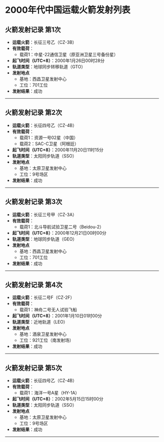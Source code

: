 <!--
 * @Author: blueWALL-E
 * @Date: 2025-06-23 15:03:38
 * @LastEditTime: 2025-06-24 15:21:21
 * @FilePath: \Chinese Aerospace History\中国火箭发射统计-模板.md
 * @Description: 年代中国运载火箭发射列表
 * @Wearing:  Read only, do not modify place!!! 
 * @Shortcut keys:  ctrl+alt+/ ctrl+alt+z
-->

# 2000年代中国运载火箭发射列表

## 火箭发射记录 第1次

- **运载火箭**：长征三号乙（CZ-3B）
- **有效载荷**：
  - 载荷1：中星-22通信卫星（原亚洲卫星三号备份星）
- **起飞时间（UTC+8）**：2000年1月26日00时28分
- **轨道类型**：地球同步转移轨道（GTO）
- **发射地点**
  - 基地：西昌卫星发射中心
  - 工位：701工位
- **发射结果**：成功

---

## 火箭发射记录 第2次

- **运载火箭**：长征四号乙（CZ-4B）
- **有效载荷**：
  - 载荷1：资源一号02星（中国）
  - 载荷2：SAC-C卫星（阿根廷）
- **起飞时间（UTC+8）**：2000年11月20日11时15分
- **轨道类型**：太阳同步轨道（SSO）
- **发射地点**
  - 基地：太原卫星发射中心
  - 工位：9号场区
- **发射结果**：成功

---

## 火箭发射记录 第3次

- **运载火箭**：长征三号甲（CZ-3A）
- **有效载荷**：
  - 载荷1：北斗导航试验卫星二号（Beidou-2）
- **起飞时间（UTC+8）**：2000年12月21日00时00分
- **轨道类型**：地球同步轨道（GEO）
- **发射地点**
  - 基地：西昌卫星发射中心
  - 工位：701工位
- **发射结果**：成功

---

## 火箭发射记录 第4次

- **运载火箭**：长征二号F（CZ-2F）
- **有效载荷**：
  - 载荷1：神舟二号无人试验飞船
- **起飞时间（UTC+8）**：2001年1月10日01时00分
- **轨道类型**：近地轨道（LEO）
- **发射地点**
  - 基地：酒泉卫星发射中心
  - 工位：921工位（南发射场）
- **发射结果**：成功

---

## 火箭发射记录 第5次

- **运载火箭**：长征四号乙（CZ-4B）
- **有效载荷**：
  - 载荷1：海洋一号A星（HY-1A）
- **起飞时间（UTC+8）**：2002年5月15日15时00分
- **轨道类型**：太阳同步轨道（SSO）
- **发射地点**
  - 基地：太原卫星发射中心
  - 工位：9号场区
- **发射结果**：成功

---
